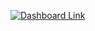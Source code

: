 [![Dashboard Link](https://img.shields.io/badge/Lihat%20Dashboard-Click%20Here-blue)](https://lookerstudio.google.com/s/n3VO6bQRUxc)
